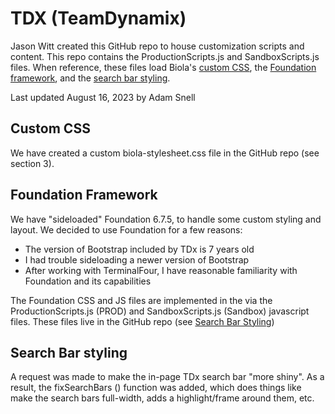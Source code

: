 # TDX (TeamDynamix)
Jason Witt created this GitHub repo to house customization scripts and content.
This repo contains the ProductionScripts.js and SandboxScripts.js files. When reference, these files load Biola's [custom CSS](#user-content-custom-css), the [Foundation framework](#user-content-foundation-framework), and the [search bar styling](#user-content-search-bar-styling).

Last updated August 16, 2023 by Adam Snell

## Custom CSS
We have created a custom biola-stylesheet.css file in the GitHub repo (see section 3).

## Foundation Framework

We have "sideloaded" Foundation 6.7.5, to handle some custom styling and layout. We decided to use Foundation for a few reasons:
- The version of Bootstrap included by TDx is 7 years old
- I had trouble sideloading a newer version of Bootstrap
- After working with TerminalFour, I have reasonable familiarity with Foundation and its capabilities 
    
The Foundation CSS and JS files are implemented in the  via the ProductionScripts.js (PROD) and SandboxScripts.js (Sandbox) javascript files. These files live in the GitHub repo (see [Search Bar Styling](#user-content-search-bar-styling))

## Search Bar styling
A request was made to make the in-page TDx search bar "more shiny". As a result, the fixSearchBars () function was added, which does things like make the search bars full-width, adds a highlight/frame around them, etc.
